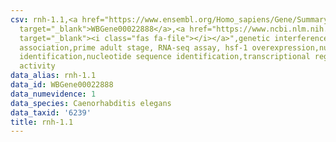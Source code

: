 ```yaml
---
csv: rnh-1.1,<a href="https://www.ensembl.org/Homo_sapiens/Gene/Summary?db=core;g=WBGene00022888"
  target="_blank">WBGene00022888</a>,<a href="https://www.ncbi.nlm.nih.gov/pubmed/30894454"
  target="_blank"><i class="fas fa-file"></i></a>",genetic interference,functional
  association,prime adult stage, RNA-seq assay, hsf-1 overexpression,nucleotide sequence
  identification,nucleotide sequence identification,transcriptional regulation,up-regulates
  activity
data_alias: rnh-1.1
data_id: WBGene00022888
data_numevidence: 1
data_species: Caenorhabditis elegans
data_taxid: '6239'
title: rnh-1.1
---
```

